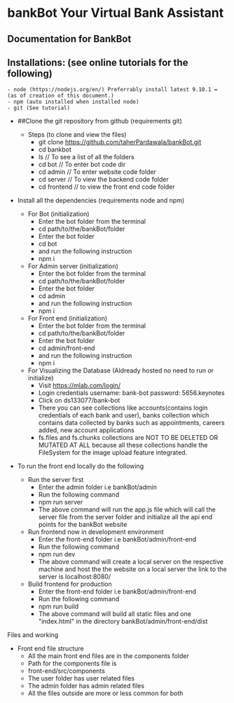 # bankBot Your Virtual Bank Assistant
## Documentation for BankBot

## Installations: (see online tutorials for the following)
    - node (https://nodejs.org/en/) Preferrably install latest 9.10.1 = (as of creation of this document.)
    - npm (auto installed when installed node)
    - git (See tutorial)

- ##Clone the git repository from github (requirements git)
    - Steps (to clone and view the files)
        - git clone https://github.com/taherPardawala/bankBot.git
        - cd bankbot
        - ls  // To see a list of all the folders
        - cd bot  // To enter bot code dir
        - cd admin  // To enter website code folder
        - cd server  // To view the backend code folder
        - cd frontend  // to view the front end code folder

- Install all the dependencies (requirements node and npm)
    - For Bot (initialization)
        - Enter the bot folder from the terminal
        - cd path/to/the/bankBot/folder
        - Enter the bot folder
        - cd bot
        - and run the following instruction
        - npm i
    - For Admin server (initialization)
        - Enter the bot folder from the terminal
        - cd path/to/the/bankBot/folder
        - Enter the bot folder
        - cd admin
        - and run the following instruction
        - npm i
    - For Front end (initialization)
        - Enter the bot folder from the terminal
        - cd path/to/the/bankBot/folder
        - Enter the bot folder
        - cd admin/front-end
        - and run the following instruction
        - npm i
    - For Visualizing the Database (Aldready hosted no need to run or initialize)
        - Visit https://mlab.com/login/
        - Login credentials username: bank-bot password: 5656.keynotes 
        - Click on ds133077/bank-bot
        - There you can see collections like accounts(contains login credentials of each bank and user), banks collection which contains data collected by banks such as appointments, careers added, new account applications
        - fs.files and fs.chunks collections are NOT TO BE DELETED OR MUTATED AT ALL because all these collections handle the FileSystem for the image upload feature integrated.

- To run the front end locally do the following
    - Run the server first 
        - Enter the admin folder i.e bankBot/admin
        - Run the following command
        - npm run server
        - The above command will run the app.js file which will call the server file from the server folder and initialize all the api end points for the bankBot website
    - Run frontend now in development environment
        - Enter the front-end folder i.e bankBot/admin/front-end
        - Run the following command
        - npm run dev
        - The above command will create a local server on the respective machine and host the the website on a local server the link to the server is localhost:8080/
    - Build frontend for production
        - Enter the front-end folder i.e bankBot/admin/front-end
        - Run the following command
        - npm run build
        - The above command will build all static files and one "index.html" in the directory bankBot/admin/front-end/dist

Files and working
- Front end file structure
    - All the main front end files are in the components folder
    - Path for the components file is 
    - front-end/src/components
    - The user folder has user related files
    - The admin folder has admin related files
    - All the files outside are more or less common for both
